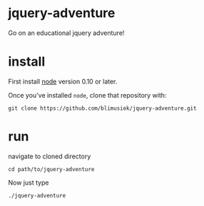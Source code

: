 # jquery-adventure

Go on an educational jquery adventure!

# install

First install [node](http://nodejs.org) version 0.10 or later.

Once you've installed `node`, clone that repository with:

```
git clone https://github.com/blimusiek/jquery-adventure.git
```

# run

navigate to cloned directory

```
cd path/to/jquery-adventure
```

Now just type
```
./jquery-adventure
```

